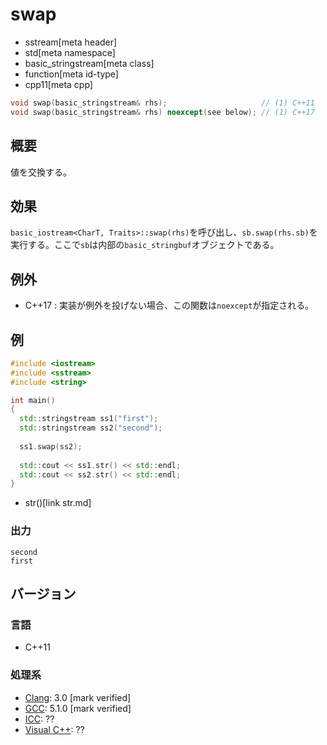 # swap
* sstream[meta header]
* std[meta namespace]
* basic_stringstream[meta class]
* function[meta id-type]
* cpp11[meta cpp]

```cpp
void swap(basic_stringstream& rhs);                     // (1) C++11
void swap(basic_stringstream& rhs) noexcept(see below); // (1) C++17
```

## 概要
値を交換する。

## 効果
`basic_iostream<CharT, Traits>::swap(rhs)`を呼び出し、`sb.swap(rhs.sb)`を実行する。ここで`sb`は内部の`basic_stringbuf`オブジェクトである。

## 例外
- C++17 : 実装が例外を投げない場合、この関数は`noexcept`が指定される。

## 例
```cpp example
#include <iostream>
#include <sstream>
#include <string>

int main()
{
  std::stringstream ss1("first");
  std::stringstream ss2("second");
  
  ss1.swap(ss2);
  
  std::cout << ss1.str() << std::endl;
  std::cout << ss2.str() << std::endl;
}
```
* str()[link str.md]

### 出力
```
second
first
```

## バージョン
### 言語
- C++11

### 処理系
- [Clang](/implementation.md#clang): 3.0 [mark verified]
- [GCC](/implementation.md#gcc): 5.1.0 [mark verified]
- [ICC](/implementation.md#icc): ??
- [Visual C++](/implementation.md#visual_cpp): ??

